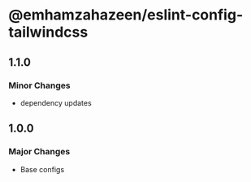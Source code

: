 # @emhamzahazeen/eslint-config-tailwindcss

## 1.1.0

### Minor Changes

- dependency updates

## 1.0.0

### Major Changes

- Base configs
